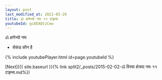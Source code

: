 ```yaml
---
layout: post
last_modified_at: 2021-03-29
title: ॐ क्षणेभ्यो नमः ११ टाइम्स
youtubeId: qc8EAQtzCew
---
```

 
 
 ॐ क्षणेभ्यो नमः  
 
 -  सेकंड कौन है 
 
  
 
  
 
 
 
 
 
 


{% include youtubePlayer.html id=page.youtubeId %}
 
[Next]({{ site.baseurl }}{% link  split2/_posts/2015-02-02-ॐ विस्वा क्षेत्रया नमः ११ टाइम्स.md%})
 
